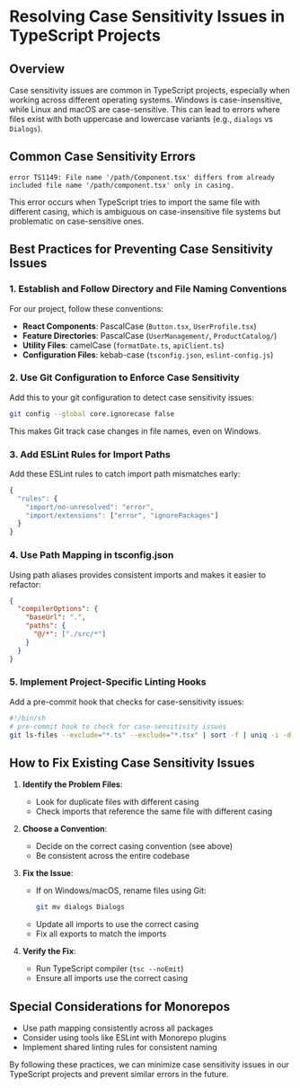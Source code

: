 
# Resolving Case Sensitivity Issues in TypeScript Projects

## Overview

Case sensitivity issues are common in TypeScript projects, especially when working across different operating systems. Windows is case-insensitive, while Linux and macOS are case-sensitive. This can lead to errors where files exist with both uppercase and lowercase variants (e.g., `dialogs` vs `Dialogs`).

## Common Case Sensitivity Errors

```
error TS1149: File name '/path/Component.tsx' differs from already included file name '/path/component.tsx' only in casing.
```

This error occurs when TypeScript tries to import the same file with different casing, which is ambiguous on case-insensitive file systems but problematic on case-sensitive ones.

## Best Practices for Preventing Case Sensitivity Issues

### 1. Establish and Follow Directory and File Naming Conventions

For our project, follow these conventions:
- **React Components**: PascalCase (`Button.tsx`, `UserProfile.tsx`)
- **Feature Directories**: PascalCase (`UserManagement/`, `ProductCatalog/`)
- **Utility Files**: camelCase (`formatDate.ts`, `apiClient.ts`)
- **Configuration Files**: kebab-case (`tsconfig.json`, `eslint-config.js`)

### 2. Use Git Configuration to Enforce Case Sensitivity

Add this to your git configuration to detect case sensitivity issues:

```bash
git config --global core.ignorecase false
```

This makes Git track case changes in file names, even on Windows.

### 3. Add ESLint Rules for Import Paths

Add these ESLint rules to catch import path mismatches early:

```javascript
{
  "rules": {
    "import/no-unresolved": "error",
    "import/extensions": ["error", "ignorePackages"]
  }
}
```

### 4. Use Path Mapping in tsconfig.json

Using path aliases provides consistent imports and makes it easier to refactor:

```json
{
  "compilerOptions": {
    "baseUrl": ".",
    "paths": {
      "@/*": ["./src/*"]
    }
  }
}
```

### 5. Implement Project-Specific Linting Hooks

Add a pre-commit hook that checks for case-sensitivity issues:

```bash
#!/bin/sh
# pre-commit hook to check for case-sensitivity issues
git ls-files --exclude="*.ts" --exclude="*.tsx" | sort -f | uniq -i -d | sed 's/^/Duplicate file (case-insensitive): /'
```

## How to Fix Existing Case Sensitivity Issues

1. **Identify the Problem Files**: 
   - Look for duplicate files with different casing
   - Check imports that reference the same file with different casing

2. **Choose a Convention**:
   - Decide on the correct casing convention (see above)
   - Be consistent across the entire codebase

3. **Fix the Issue**:
   - If on Windows/macOS, rename files using Git:
     ```bash
     git mv dialogs Dialogs
     ```
   - Update all imports to use the correct casing
   - Fix all exports to match the imports

4. **Verify the Fix**:
   - Run TypeScript compiler (`tsc --noEmit`)
   - Ensure all imports use the correct casing

## Special Considerations for Monorepos

- Use path mapping consistently across all packages
- Consider using tools like ESLint with Monorepo plugins
- Implement shared linting rules for consistent naming

By following these practices, we can minimize case sensitivity issues in our TypeScript projects and prevent similar errors in the future.
